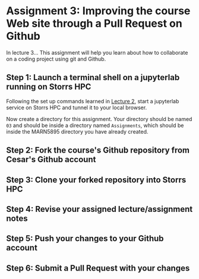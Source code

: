 # Assignment 3: Improving the course Web site through a Pull Request on Github
In lecture 3... This assignment will help you learn about how to collaborate on a coding project using git and Github.

## Step 1: Launch a terminal shell on a jupyterlab running on Storrs HPC

Following the set up commands learned in [Lecture 2](../lectures/02/README.md), start a jupyterlab service on Storrs HPC and tunnel it to your local browser.

Now create a directory for this assignment. Your directory should be named `03` and should be inside a directory named `Assignments`, which should be inside the MARN5895 directory you have already created. 

## Step 2: Fork the course's Github repository from Cesar's Github account

## Step 3: Clone your forked repository into Storrs HPC

## Step 4: Revise your assigned lecture/assignment notes

## Step 5: Push your changes to your Github account

## Step 6: Submit a Pull Request with your changes

